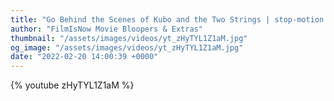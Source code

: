 ```yaml
---
title: "Go Behind the Scenes of Kubo and the Two Strings | stop-motion and voice production"
author: "FilmIsNow Movie Bloopers & Extras"
thumbnail: "/assets/images/videos/yt_zHyTYL1Z1aM.jpg"
og_image: "/assets/images/videos/yt_zHyTYL1Z1aM.jpg"
date: "2022-02-20 14:00:39 +0000"
---
```


{% youtube zHyTYL1Z1aM %}